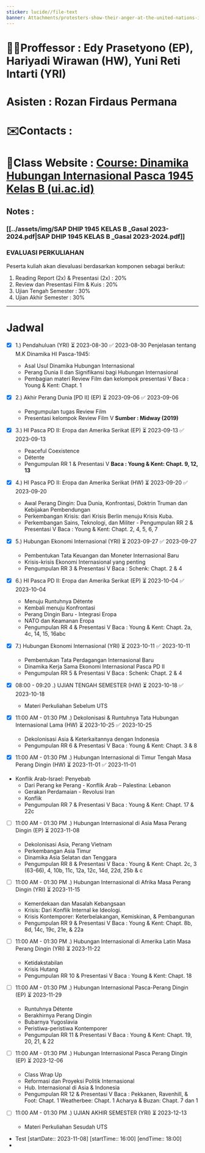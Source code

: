 ```yaml
---
sticker: lucide//file-text
banner: Attachments/protesters-show-their-anger-at-the-united-nations-inaction-over-gaza-B7418F.jpg
---
```


# 🧑‍🏫Proffessor : Edy Prasetyono (EP), Hariyadi Wirawan (HW), Yuni Reti Intarti (YRI)
# Asisten : Rozan Firdaus Permana
# ✉️Contacts : 
# 🔗Class Website : [Course: Dinamika Hubungan Internasional Pasca 1945 Kelas B (ui.ac.id)](https://emas2.ui.ac.id/course/view.php?id=50317)
## Notes :
### [[../assets/img/SAP DHIP 1945 KELAS B _Gasal 2023-2024.pdf|SAP DHIP 1945 KELAS B _Gasal 2023-2024.pdf]]

### EVALUASI PERKULIAHAN 
Peserta kuliah akan dievaluasi berdasarkan komponen sebagai berikut:
1) Reading Report (2x) & Presentasi (2x) : 20% 
2) Review dan Presentasi Film & Kuis : 20% 
3) Ujian Tengah Semester : 30%
4) Ujian Akhir Semester : 30%

---
# Jadwal  

- [x] 1.) Pendahuluan (YRI) ⏳ 2023-08-30 ✅ 2023-08-30
	Penjelasan tentang M.K Dinamika HI Pasca-1945: 
	- Asal Usul Dinamika Hubungan Internasional 
	- Perang Dunia II dan Signifikansi bagi Hubungan Internasional 
	- Pembagian materi Review Film dan kelompok presentasi
	V
	Baca : Young & Kent: Chapt. 1

- [x] 2.) Akhir Perang Dunia [PD II] (EP) ⏳ 2023-09-06 ✅ 2023-09-06
	 - Pengumpulan tugas Review Film 
	 - Presentasi kelompok Review Film
	V
	**Sumber : Midway (2019)**

- [x] 3.) HI Pasca PD II: Eropa dan Amerika Serikat (EP) ⏳ 2023-09-13 ✅ 2023-09-13
	 - Peaceful Coexistence 
	 - Détente 
	 - Pengumpulan RR 1 & Presentasi
	V
	**Baca : Young & Kent: Chapt. 9, 12, 13**

- [x] 4.) HI Pasca PD II: Eropa dan Amerika Serikat (HW) ⏳ 2023-09-20 ✅ 2023-09-20
	- Awal Perang Dingin: Dua Dunia, Konfrontasi, Doktrin Truman dan Kebijakan Pembendungan 
	- Perkembangan Krisis: dari Krisis Berlin menuju Krisis Kuba. 
	- Perkembangan Sains, Teknologi, dan Militer - Pengumpulan RR 2 & Presentasi
	V
	Baca : Young & Kent: Chapt. 2, 4, 5, 6, 7

- [x] 5.) Hubungan Ekonomi Internasional (YRI) ⏳ 2023-09-27 ✅ 2023-09-27
	- Pembentukan Tata Keuangan dan Moneter Internasional Baru
	- Krisis-krisis Ekonomi Internasional yang penting 
	- Pengumpulan RR 3 & Presentasi
	V
	Baca : Schenk: Chapt. 2 & 4

- [x] 6.) HI Pasca PD II: Eropa dan Amerika Serikat (EP) ⏳ 2023-10-04 ✅ 2023-10-04
	- Menuju Runtuhnya Détente 
	- Kembali menuju Konfrontasi 
	- Perang Dingin Baru - Integrasi Eropa
	- NATO dan Keamanan Eropa 
	- Pengumpulan RR 4 & Presentasi
	V
	Baca : Young & Kent: Chapt. 2a, 4c, 14, 15, 16abc

- [x] 7.)  Hubungan Ekonomi Internasional (YRI) ⏳ 2023-10-11 ✅ 2023-10-11
	- Pembentukan Tata Perdagangan Internasional Baru 
	- Dinamika Kerja Sama Ekonomi Internasional Pasca PD II 
	- Pengumpulan RR 5 & Presentasi
	V
	Baca : Schenk: Chapt. 2 & 4

- [x] 08:00 - 09:20 .) UJIAN TENGAH SEMESTER (HW) ⏳ 2023-10-18 ✅ 2023-10-18
	- Materi Perkuliahan Sebelum UTS

- [x] 11:00 AM - 01:30 PM .) Dekolonisasi & Runtuhnya Tata Hubungan Internasional Lama (HW) ⏳ 2023-10-25 ✅ 2023-10-25
	- Dekolonisasi Asia & Keterkaitannya dengan Indonesia 
	- Pengumpulan RR 6 & Presentasi
	V
	Baca : Young & Kent: Chapt. 3 & 8

- [x] 11:00 AM - 01:30 PM .) Hubungan Internasional di Timur Tengah Masa Perang Dingin (HW) ⏳ 2023-11-01 ✅ 2023-11-01
 - Konflik Arab-Israel: Penyebab 
	 - Dari Perang ke Perang - Konflik Arab – Palestina: Lebanon 
	 - Gerakan Perdamaian - Revolusi Iran
	- Konflik 
	- Pengumpulan RR 7 & Presentasi
	V
	Baca : Young & Kent: Chapt. 17 & 22c

- [ ] 11:00 AM - 01:30 PM .) Hubungan Internasional di Asia Masa Perang Dingin (EP) ⏳ 2023-11-08
	- Dekolonisasi Asia, Perang Vietnam 
	- Perkembangan Asia Timur 
	- Dinamika Asia Selatan dan Tenggara 
	- Pengumpulan RR 8 & Presentasi
	V
	Baca : Young & Kent: Chapt. 2c, 3 (63-66), 4, 10b, 11c, 12a, 12c, 14d, 22d, 25b & c

- [ ] 11:00 AM - 01:30 PM .) Hubungan Internasional di Afrika Masa Perang Dingin (YRI) ⏳ 2023-11-15
	- Kemerdekaan dan Masalah Kebangsaan 
	- Krisis: Dari Konflik Internal ke Ideologi. 
	- Krisis Kontemporer: Keterbelakangan, Kemiskinan, & Pembangunan 
	- Pengumpulan RR 9 & Presentasi
	V
	Baca : Young & Kent: Chapt. 8b, 8d, 14c, 19c, 21e, & 22a

- [ ] 11:00 AM - 01:30 PM .) Hubungan Internasional di Amerika Latin Masa Perang Dingin (YRI) ⏳ 2023-11-22
	 - Ketidakstabilan 
	 - Krisis Hutang 
	 - Pengumpulan RR 10 & Presentasi
	V
	Baca : Young & Kent: Chapt. 18

- [ ] 11:00 AM - 01:30 PM .) Hubungan Internasional Pasca-Perang Dingin (EP) ⏳ 2023-11-29
	- Runtuhnya Détente 
	- Berakhirnya Perang Dingin 
	- Bubarnya Yugoslavia 
	- Peristiwa-peristiwa Kontemporer 
	- Pengumpulan RR 11 & Presentasi
	V
	Baca : Young & Kent: Chapt. 19, 20, 21, & 22

- [ ] 11:00 AM - 01:30 PM .) Hubungan Internasional Pasca Perang Dingin (EP) ⏳ 2023-12-06
	- Class Wrap Up
	- Reformasi dan Proyeksi Politik Internasional
	- Hub. Internasional di Asia & Indonesia 
	- Pengumpulan RR 12 & Presentasi
	V
	Baca : Pekkanen, Ravenhill, & Foot: Chapt. 1 Weatherbee: Chapt. 1 Acharya & Buzan: Chapt. 7 dan 1

- [ ] 11:00 AM - 01:30 PM .) UJIAN AKHIR SEMESTER (YRI) ⏳ 2023-12-13
	- Materi Perkuliahan Sesudah UTS

- Test [startDate:: 2023-11-08] [startTime:: 16:00]  [endTime:: 18:00]
- 